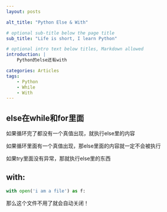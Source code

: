 ```yaml
---
layout: posts

alt_title: "Python Else & With"

# optional sub-title below the page title
sub_title: "Life is short, I learn Python"

# optional intro text below titles, Markdown allowed
introduction: |
    Python的else还有with

categories: Articles
tags: 
    - Python
    - While
    - With
---
```


## else在while和for里面

如果循环完了都没有一个真值出现，就执行else里的内容

如果循环里面有一个真值出现，那else里面的内容就一定不会被执行

如果try里面没有异常，那就执行else里的东西



## with:

```python
with open('i am a file') as f:
```

那么这个文件不用了就会自动关闭！

